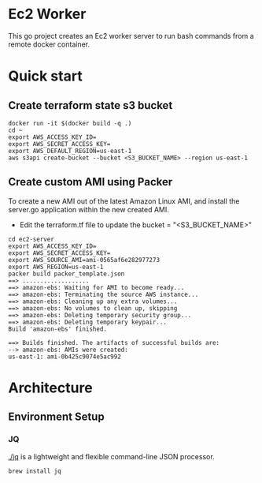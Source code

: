 &nbsp;&nbsp;&nbsp;&nbsp;&nbsp;&nbsp;&nbsp;&nbsp;&nbsp;&nbsp;
&nbsp;&nbsp;&nbsp;&nbsp;&nbsp;&nbsp;&nbsp;&nbsp;&nbsp;

# Ec2 Worker

This go project creates an Ec2 worker server to run bash commands from a remote docker container. 

# Quick start


## Create terraform state s3 bucket

```shell script
docker run -it $(docker build -q .)
cd ~
export AWS_ACCESS_KEY_ID=
export AWS_SECRET_ACCESS_KEY=
export AWS_DEFAULT_REGION=us-east-1
aws s3api create-bucket --bucket <S3_BUCKET_NAME> --region us-east-1
```

## Create custom AMI using Packer

To create a new AMI out of the latest Amazon Linux AMI, and install the server.go application within the new created AMI.
* Edit the terraform.tf file to update the bucket = "<S3_BUCKET_NAME>" 

```shell script
cd ec2-server
export AWS_ACCESS_KEY_ID=
export AWS_SECRET_ACCESS_KEY=
export AWS_SOURCE_AMI=ami-0565af6e282977273
export AWS_REGION=us-east-1
packer build packer_template.json
==> ...................
==> amazon-ebs: Waiting for AMI to become ready...
==> amazon-ebs: Terminating the source AWS instance...
==> amazon-ebs: Cleaning up any extra volumes...
==> amazon-ebs: No volumes to clean up, skipping
==> amazon-ebs: Deleting temporary security group...
==> amazon-ebs: Deleting temporary keypair...
Build 'amazon-ebs' finished.

==> Builds finished. The artifacts of successful builds are:
--> amazon-ebs: AMIs were created:
us-east-1: ami-0b425c9074e5ac992
```

# Architecture

## Environment Setup

### JQ

[./jq](https://stedolan.github.io/jq/) is a lightweight and flexible command-line JSON processor.

```shell script
brew install jq
```

